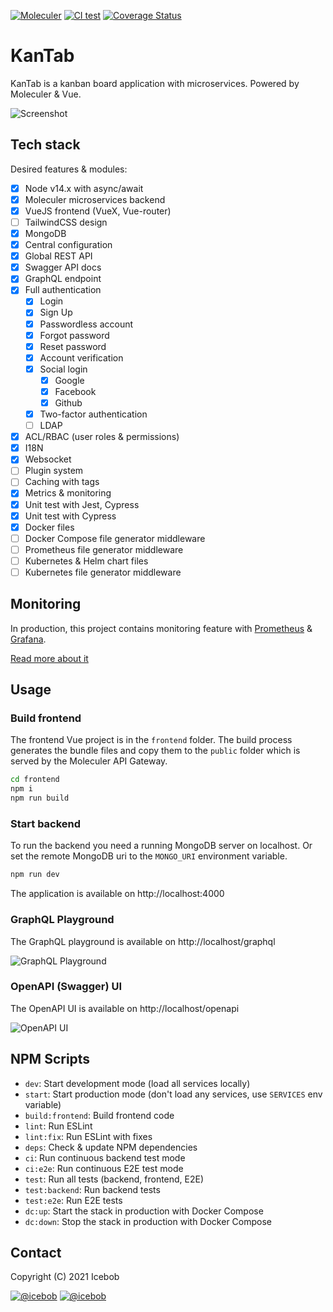 [![Moleculer](https://badgen.net/badge/Powered%20by/Moleculer/0e83cd)](https://moleculer.services)
[![CI test](https://github.com/icebob/kantab/actions/workflows/ci.yml/badge.svg)](https://github.com/icebob/kantab/actions/workflows/ci.yml)
[![Coverage Status](https://badgen.net/coveralls/c/github/icebob/kantab/master)](https://coveralls.io/github/icebob/kantab?branch=master)

# KanTab
KanTab is a kanban board application with microservices. Powered by Moleculer &amp; Vue.

![Screenshot](https://user-images.githubusercontent.com/306521/47039154-865d9100-d183-11e8-85c9-4cfc571ac8a5.png)

<!-- ## Demo
Live demo on now.sh: https://kantab.now.sh/ -->

## Tech stack
Desired features & modules:

- [x] Node v14.x with async/await
- [x] Moleculer microservices backend
- [x] VueJS frontend (VueX, Vue-router)
- [ ] TailwindCSS design
- [x] MongoDB
- [x] Central configuration
- [x] Global REST API
- [x] Swagger API docs
- [x] GraphQL endpoint
- [x] Full authentication
    - [x] Login
    - [x] Sign Up
    - [x] Passwordless account
    - [x] Forgot password
    - [x] Reset password    
    - [x] Account verification
    - [x] Social login
        - [x] Google
        - [x] Facebook
        - [x] Github
    - [x] Two-factor authentication
    - [ ] LDAP
- [x] ACL/RBAC (user roles & permissions)
- [x] I18N
- [x] Websocket
- [ ] Plugin system
- [ ] Caching with tags
- [x] Metrics & monitoring
- [x] Unit test with Jest, Cypress
- [x] Unit test with Cypress
- [x] Docker files
- [ ] Docker Compose file generator middleware
- [ ] Prometheus file generator middleware
- [ ] Kubernetes & Helm chart files
- [ ] Kubernetes file generator middleware

## Monitoring
In production, this project contains monitoring feature with [Prometheus](https://prometheus.io/) & [Grafana](https://grafana.com/).

[Read more about it](monitoring/README.md)

## Usage

### Build frontend
The frontend Vue project is in the `frontend` folder. The build process generates the bundle files and copy them to the `public` folder which is served by the Moleculer API Gateway.

```bash
cd frontend
npm i
npm run build
```

### Start backend
To run the backend you need a running MongoDB server on localhost. Or set the remote MongoDB uri to the `MONGO_URI` environment variable.
```bash
npm run dev
```

The application is available on http://localhost:4000

### GraphQL Playground
The GraphQL playground is available on http://localhost/graphql

![GraphQL Playground](https://user-images.githubusercontent.com/306521/112732784-5150ed80-8f3c-11eb-86a1-88bef067e723.png)


### OpenAPI (Swagger) UI
The OpenAPI UI is available on http://localhost/openapi

![OpenAPI UI](https://user-images.githubusercontent.com/306521/112732801-66c61780-8f3c-11eb-9c69-0c7985b4ba12.png)

## NPM Scripts

- `dev`: Start development mode (load all services locally)
- `start`: Start production mode (don't load any services, use `SERVICES` env variable)
- `build:frontend`: Build frontend code
- `lint`: Run ESLint
- `lint:fix`: Run ESLint with fixes
- `deps`: Check & update NPM dependencies
- `ci`: Run continuous backend test mode
- `ci:e2e`: Run continuous E2E test mode 
- `test`: Run all tests (backend, frontend, E2E)
- `test:backend`: Run backend tests
- `test:e2e`: Run E2E tests
- `dc:up`: Start the stack in production with Docker Compose
- `dc:down`: Stop the stack in production with Docker Compose


## Contact

Copyright (C) 2021 Icebob

[![@icebob](https://img.shields.io/badge/github-icebob-green.svg)](https://github.com/icebob) [![@icebob](https://img.shields.io/badge/twitter-Icebobcsi-blue.svg)](https://twitter.com/Icebobcsi)
